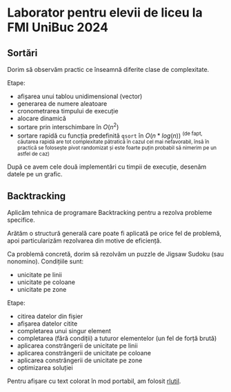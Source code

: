 # Laborator pentru elevii de liceu la FMI UniBuc 2024

## Sortări

Dorim să observăm practic ce înseamnă diferite clase de complexitate.

Etape:
- afișarea unui tablou unidimensional (vector)
- generarea de numere aleatoare
- cronometrarea timpului de execuție
- alocare dinamică
- sortare prin interschimbare în $O(n^2)$
- sortare rapidă cu funcția predefinită `qsort` în $O(n*log(n))$ <sup>(de fapt, căutarea rapidă are tot complexitate pătratică în cazul cel mai nefavorabil, însă în practică se folosește pivot randomizat și este foarte puțin probabil să nimerim pe un astfel de caz)</sup>

După ce avem cele două implementări cu timpii de execuție, desenăm datele pe un grafic.

## Backtracking

Aplicăm tehnica de programare Backtracking pentru a rezolva probleme specifice.

Arătăm o structură generală care poate fi aplicată pe orice fel de problemă, apoi particularizăm rezolvarea din motive de eficiență.

Ca problemă concretă, dorim să rezolvăm un puzzle de Jigsaw Sudoku (sau nonomino). Condițiile sunt:
- unicitate pe linii
- unicitate pe coloane
- unicitate pe zone

Etape:
- citirea datelor din fișier
- afișarea datelor citite
- completarea unui singur element
- completarea (fără condiții) a tuturor elementelor (un fel de forță brută)
- aplicarea constrângerii de unicitate pe linii
- aplicarea constrângerii de unicitate pe coloane
- aplicarea constrângerii de unicitate pe zone
- optimizarea soluției

Pentru afișare cu text colorat în mod portabil, am folosit [rlutil](https://github.com/tapio/rlutil).
